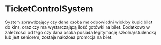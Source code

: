 # TicketControlSystem
System sprawdzający czy dana osoba ma odpowiedni wiek by kupić bilet do kina, 
oraz czy ma wystarczającą ilość gotówki na bilet. Dodatkowo w zależności od tego czy dana osoba 
posiada legitymację szkolną/studencką lub jest seniorem, zostaje nałożona promocja na bilet. 
